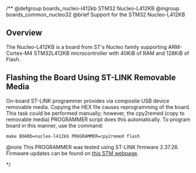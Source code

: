/**
@defgroup    boards_nucleo-l412kb STM32 Nucleo-L412KB
@ingroup     boards_common_nucleo32
@brief       Support for the STM32 Nucleo-L412KB

## Overview

The Nucleo-L412KB is a board from ST's Nucleo family supporting ARM-Cortex-M4
STM32L412KB microcontroller with 40KiB of RAM and 128KiB of Flash.

## Flashing the Board Using ST-LINK Removable Media

On-board ST-LINK programmer provides via composite USB device removable media.
Copying the HEX file causes reprogramming of the board. This task
could be performed manually; however, the cpy2remed (copy to removable
media) PROGRAMMER script does this automatically. To program board in
this manner, use the command:
```
make BOARD=nucleo-l412kb PROGRAMMER=cpy2remed flash
```
@note This PROGRAMMER was tested using ST-LINK firmware 2.37.26. Firmware updates
      can be found on [this STM webpage](https://www.st.com/en/development-tools/stsw-link007.html).

 */
